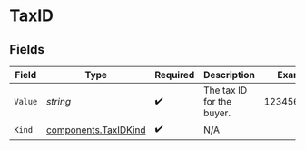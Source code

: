 # TaxID


## Fields

| Field                                                        | Type                                                         | Required                                                     | Description                                                  | Example                                                      |
| ------------------------------------------------------------ | ------------------------------------------------------------ | ------------------------------------------------------------ | ------------------------------------------------------------ | ------------------------------------------------------------ |
| `Value`                                                      | *string*                                                     | :heavy_check_mark:                                           | The tax ID for the buyer.                                    | 12345678931                                                  |
| `Kind`                                                       | [components.TaxIDKind](../../models/components/taxidkind.md) | :heavy_check_mark:                                           | N/A                                                          |                                                              |